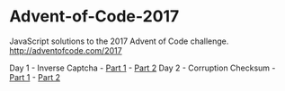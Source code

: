 # Advent-of-Code-2017
JavaScript solutions to the 2017 Advent of Code challenge.  
http://adventofcode.com/2017

Day 1 - Inverse Captcha - [Part 1](src/Day-1-Puzzle-1.js "code") - [Part 2](src/Day-1-Puzzle-2.js "code")
Day 2 - Corruption Checksum - [Part 1](src/Day-2-Puzzle-1.js "code") - [Part 2](src/Day-2-Puzzle-2.js "code")
